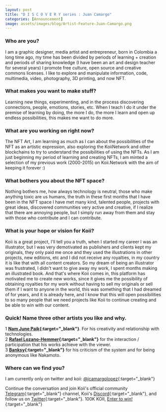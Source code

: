 ```yaml
---
layout: post
title: "D I S C O V E R Y series : Juan Camargo"
categories: [Announcement]
image: assets/images/blog/Artist-Feature-Juan-Camargo.png
---
```


### Who are you?

I am a graphic designer, media artist and entrepreneur, born in Colombia a long time ago, my time has been divided by periods of learning + creation and periods of sharing knowledge (I have been an art and design teacher for several years) I promote free culture, open source and creative commons licenses. I like to explore and manipulate information, code, multimedia, video, photography, 3D printing, and now NFT.

### What makes you want to make stuff?

Learning new things, experimenting, and in the process discovering connections, people, emotions, stories, etc. When I teach I do it under the premise of learning by doing, the more I do, the more I learn and open up endless possibilities, this makes me want to do more.

### What are you working on right now?

The NFT Art, I am learning as much as I can about the possibilities of the NFT as an artistic expression, also exploring the KoiiNetwork and other blockchains to try to understand the possibilities of using the NFTs. As I am just beginning my period of learning and creating NFTs, I am minted a selection of my previous work (2000-2015) on Koii.Network with the aim of keeping it forever :)

### What bothers you about the NFT space?

Nothing bothers me, how always technology is neutral, those who make anything toxic are us humans, the truth in these first months that I have been in the NFT space I have met many kind, talented people, projects with great ideas, discovered communities very active and creative, if I realize that there are annoying people, but I simply run away from them and stay with those who contribute and I can contribute.

### What is your hope or vision for Koii?

Koii is a great project, I'll tell you a truth, when I started my career I was an illustrator, but I was very demotivated as publishers and clients kept my originals, they only paid me once and they used the illustrations in other projects, new editions, etc and I did not receive any royalties, in my country it is like that with all content creators. So my dream of being an illustrator was frustrated, I didn't want to give away my work, I spent months making an illustrated book. And that's where Koii comes in, this platform has motivated me to create new works, since it gives me the possibility of obtaining royalties for my work without having to sell my originals or sell them if I want to anyone in the world, this was something that I had dreamed of for years, and it is already here, and I know that this will open possibilities to so many people that we need projects like Koii to continue creating and be able to win with our content.

### Quick! Name three other artists you like and why.

1 <b>[Nam June Paik](https://en.wikipedia.org/wiki/Nam_June_Paik){:target="\_blank"}</b>. For his creativity and relationship with technologies.<br>
2 <b>[Rafael Lozano-Hemmer](https://twitter.com/errafael){:target="\_blank"}</b> for the interaction / participation that his works achieve with the viewer.<br>
3 <b>[Banksy](https://www.instagram.com/banksy/){:target="\_blank"}</b> for his criticism of the system and for being anonymous like Nakamoto.<br>

### Where can we find you?

I am currently only on twitter and koii:
[@jcamargolopez](https://koi.rocks/artist/vHcBsNS1h-v9VQe0PH-uQOSPF5xc99fgr7wvuIFXy4o){:target="\_blank"}

Continue the conversation and join Koii's official community [Telegram](https://t.me/joinchat/OEHs_8T9-8ZhZmU5){:target="\_blank"} channel, Koii's [Discord](https://discord.gg/koiin){:target="\_blank"}, and follow us on [Twitter](https://twitter.com/KoiiNetwork){:target="\_blank"}. 100K KOII, [Enter to win!](https://gleam.io/c3Cwz/-welcome-to-the-koii-drop-){:target="\_blank"}
